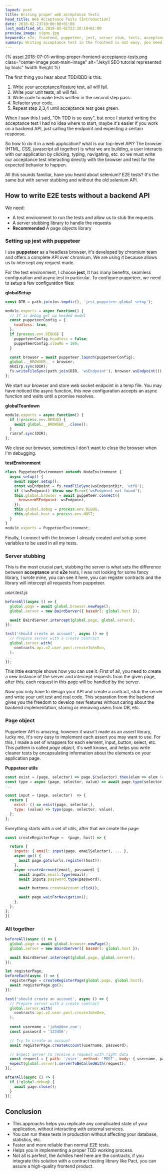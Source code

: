 ```yaml
---
layout: post
title: Writing proper web acceptance tests
head_title: Web Acceptance Tests [Introduction]
date: 2018-02-23T10:00:00+01:00
last_modified_at: 2018-02-01T22:10:10+01:00
preview_image: signs.jpg
keywords: e2e, frontend, puppeteer, jest, server stub, tests, acceptance, tdd
summary: Writing acceptance test in the frontend is not easy, you need to test behavior but E2E tests are too complicated to implement and are not reliable, I'll show you my current approach.
---
```


{% asset 2018-07-01-writing-proper-frontend-acceptance-tests.png class="center-image post-main-image" alt="Jekyll SEO tutorial represented by tools" !width !height %}

The first thing you hear about TDD/BDD is this:

1. Write your acceptance/feature test, all will fail.
2. Write your unit tests, all will fail.
3. Write code to make tests written in the second step pass.
4. Refactor your code.
5. Repeat step 2,3,4 until acceptance test goes green.

When I saw this I said, "Oh TDD is so easy", but once I started writing the acceptance test I had no idea where to start, maybe it's easier if you work on a backend API, just calling the endpoint and expecting a certain response.

So how to do it in a web application? what is our top-level API? The browser (HTML, CSS, javascript all together) is what we are building, a user interacts with our application by clicking, typing, navigating, etc. so we must write our acceptance test interacting directly with the browser and test for the expected behavior to happen.

All this sounds familiar, have you heard about selenium? E2E tests? It's the same but with server stubbing and without the old selenium API.

## How to write E2E tests without a backend API

We need:

* A test environment to run the tests and allow us to stub the requests
* A server stubbing library to handle the requests
* **Recommended** A page objects library

### Setting up jest with puppeteer

I use **puppeteer** as a headless browser, it's developed by chromium team and offers a complete API over chromium. We are using it because allows us to intercept any request made.

For the test environment, I  choose  **jest**, It has many benefits, seamless configuration and async test in particular. To configure puppeteer, we need to setup a few configuration files:

**globalSetup**
```javascript
const DIR = path.join(os.tmpdir(), 'jest_puppeteer_global_setup');

module.exports = async function() {
  // If is debug get up headed model
  const puppeteerConfig = {
    headless: true,
  };
  if (process.env.DEBUG) {
    puppeteerConfig.headless = false;
    puppeteerConfig.slowMo = 100;
  }

  const browser = await puppeteer.launch(puppeteerConfig);
  global.__BROWSER__ = browser;
  mkdirp.sync(DIR);
  fs.writeFileSync(path.join(DIR, 'wsEndpoint'), browser.wsEndpoint());
};
```

We start our browser and store web socket endpoint in a temp file. You may have noticed the async function, this new configuration accepts an async function and waits until a promise resolves.

**globalTeardown**
```javascript
module.exports = async function() {
  if (!process.env.DEBUG) {
    await global.__BROWSER__.close();
  }
  rimraf.sync(DIR);
};
```

We close our browser, sometimes I don't want to close the browser when I'm debugging.

**testEnvironment**
```javascript
class PuppeteerEnvironment extends NodeEnvironment {
  async setup() {
    await super.setup();
    const wsEndpoint = fs.readFileSync(wsEndpointDir, 'utf8');
    if (!wsEndpoint) throw new Error('wsEndpoint not found');
    this.global.browser = await puppeteer.connect({
      browserWSEndpoint: wsEndpoint,
    });
    this.global.debug = process.env.DEBUG;
    this.global.host = process.env.HOST;
  }
}
module.exports = PuppeteerEnvironment;
```

Finally, I connect with the browser I already created and setup some variables to be used in all my tests.

### Server stubbing

This is the most crucial part, stubbing the server is what sets the difference between **acceptance** and **e2e** tests, I was not looking for some fancy library, I wrote mine, you can see it here, you can register contracts and the library will intercept all requests from puppeteer.


*user.test.js*
```javascript
beforeAll(async () => {
  global.page = await global.browser.newPage();
  global.server = new BairdServer({ baseUrl: global.host });

  await BairdServer.intercept(global.page, global.server);
});

test('should create an account', async () => {
  // Prepare server with a create contract
  global.server.with(
    contracts.api.v2.user.post.createJohnDoe,
  );
...
});
```

This little example shows how you can use it. First of all, you need to create a new instance of the server and intercept requests from the given page, after this, each request in this page will be handled by the server.

Now you only have to design your API and create a contract, stub the server and write your unit test and real code. This separation from the backend gives you the freedom to develop new features without caring about the backend implementation, storing or removing users from DB, etc.

### Page object

Puppeteer API is amazing, however it wasn't made as an assert library, lucky me, It's very easy to implement each assert you may want to use. For this, I made a set of wrappers for each element, input, button, select, etc. This pattern is called *page object*, it's well known, and helps you write cleaner tests by encapsulating information about the elements on your application page.

**Puppeteer utils**
```javascript
const exist = (page, selector) => page.$(selector).then(elem => elem !== null);
const type = async (page, selector, value) => await page.type(selector, value);
...

const input = (page, selector)  => {
  return {
    exist: () => exist(page, selector,),
    typw: (value) => type(page, selector, value),
  };
};
```
Everything starts with a set of utils, after that we create the page

```javascript
const createRegisterPage =  (page, host) => {

  return {
    inputs: { email: input(page, emailSelector), ... },
    async go() {
      await page.goto(urls.register(host));
    },
    async createAccount(email, password) {
      await inputs.email.type(email);
      await inputs.password.type(password);

      await buttons.createAccount.click();

      await page.waitForNavigation();
    },
  };
};
})
```

### All together


```javascript
beforeAll(async () => {
  global.page = await global.browser.newPage();
  global.server = new BairdServer({ baseUrl: global.host });

  await BairdServer.intercept(global.page, global.server);
});

let registerPage;
beforeEach(async () => {
  registerPage = createRegisterPage(global.page, global.host);
  await registerPage.go();
});

test('should create an account', async () => {
  // Prepare server with a create contract
  global.server.with(
    contracts.api.v2.user.post.createJohnDoe,
  );
  
  const username = 'john@doe.com';
  const password = '123456';

  // Try to create an account
  await registerPage.createAccount(username, password);

  // Expect server to receive a request with right data
  const request = { path: '/user', method: 'POST', body: { username, password }};
  expect(global.server).serverToBeCalledWith(request);
});

afterAll(async () => {
  if (!global.debug) {
    await page.close();
  }
});
```

## Conclusion
* This approachs helps you replicate any complicated state of your application, without interacting with external services.
* You can run these tests in production without affecting your database, statistics, etc.
* Faster and more reliable than normal E2E tests.
* Helps you in implementing a proper TDD working process.
* Not all is perfect, the Achilles heel here are the contracts, if you integrate this solution with a contract testing library like Pact, you can assure a high-quality frontend product.
